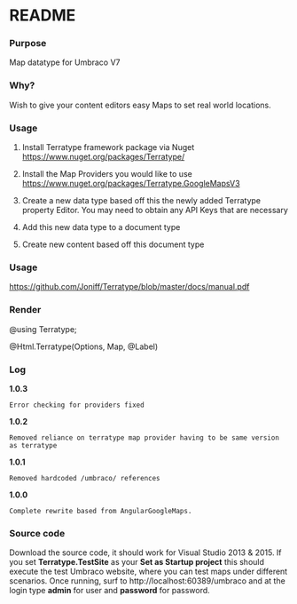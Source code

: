 # README #

### Purpose ###
Map datatype for Umbraco V7 

### Why? ###
Wish to give your content editors easy Maps to set real world locations. 
 
### Usage ###
1. Install Terratype framework package via Nuget
   https://www.nuget.org/packages/Terratype/

2. Install the Map Providers you would like to use
   https://www.nuget.org/packages/Terratype.GoogleMapsV3
   
3. Create a new data type based off this the newly added Terratype property Editor. You may need to obtain any API Keys that are necessary 

4. Add this new data type to a document type

5. Create new content based off this document type

### Usage ###

https://github.com/Joniff/Terratype/blob/master/docs/manual.pdf


### Render ###

@using Terratype;

@Html.Terratype(Options, Map, @<text>Label</text>)

 
### Log ###


**1.0.3**

	Error checking for providers fixed


**1.0.2**

	Removed reliance on terratype map provider having to be same version as terratype

	
**1.0.1**

	Removed hardcoded /umbraco/ references


**1.0.0**

	Complete rewrite based from AngularGoogleMaps.

### Source code ###

Download the source code, it should work for Visual Studio 2013 & 2015. If you set **Terratype.TestSite** as your **Set as Startup project** this should execute the test Umbraco website, where you can test maps under different scenarios. Once running, surf to http://localhost:60389/umbraco and at the login type **admin** for user and **password** for password.

